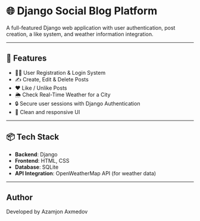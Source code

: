 # 🌐 Django Social Blog Platform

A full-featured Django web application with user authentication, post creation, a like system, and weather information integration.

---

## 🚀 Features

- 🧑‍💻 User Registration & Login System  
- ✍️ Create, Edit & Delete Posts  
- ❤️ Like / Unlike Posts  
- 🌦️ Check Real-Time Weather for a City  
- 🔒 Secure user sessions with Django Authentication  
- 🧹 Clean and responsive UI 

---

## 📦 Tech Stack

- **Backend**: Django  
- **Frontend**: HTML, CSS  
- **Database**: SQLite 
- **API Integration**: OpenWeatherMap API (for weather data)

---

## Author
Developed by Azamjon Axmedov